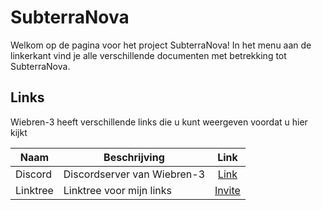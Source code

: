 # SubterraNova

Welkom op de pagina voor het project SubterraNova!
In het menu aan de linkerkant vind je alle verschillende documenten met betrekking tot SubterraNova.

## Links

Wiebren-3 heeft verschillende links die u kunt weergeven voordat u hier kijkt

| Naam | Beschrijving | Link |
|---|---|:---:|
|Discord| Discordserver van Wiebren-3 | [Link](https://discord.gg/6bqz5gGQUy) |
|Linktree| Linktree voor mijn links | [Invite](https://wiebren.space/index) |
